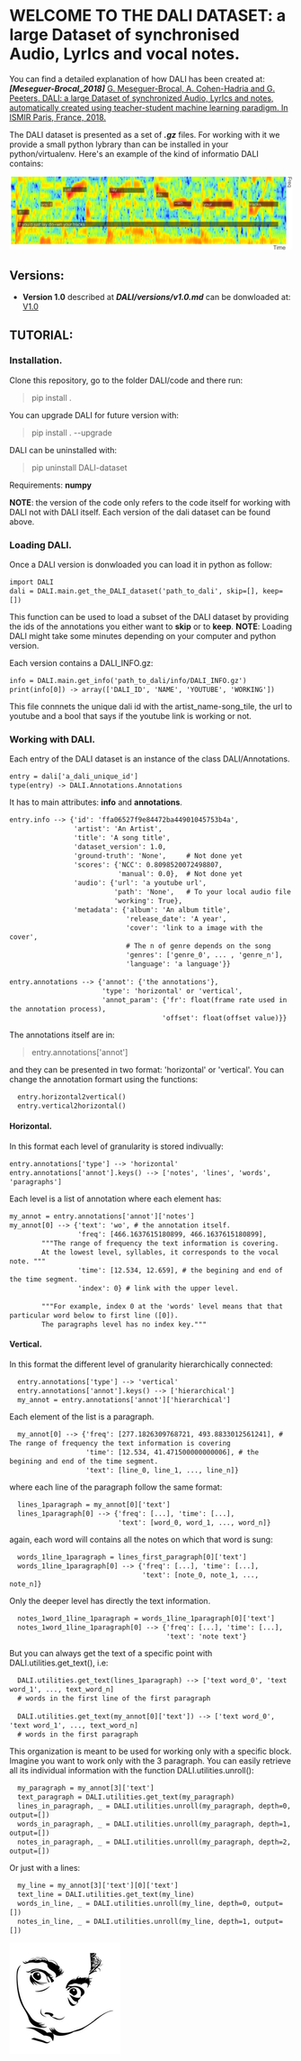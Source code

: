 
[DALI]: ./images/DALI_small.png
[Example]: ./images/Example.png


# WELCOME TO THE DALI DATASET: a large **D**ataset of synchronised **A**udio, **L**yr**I**cs and vocal notes.

You can find a detailed explanation of how DALI has been created at:
***[Meseguer-Brocal_2018]*** [G. Meseguer-Brocal, A. Cohen-Hadria and G. Peeters. DALI: a large Dataset of synchronized Audio, LyrIcs and notes, automatically created using teacher-student machine learning paradigm. In ISMIR Paris, France, 2018.](http://ismir2018.ircam.fr/doc/pdfs/35_Paper.pdf)

The DALI dataset is presented as a set of ***.gz*** files. For working with it we provide a small python lybrary than can be installed in your python/virtualenv. Here's an example of the kind of informatio DALI contains:

![alt text][Example]

## Versions:

- **Version 1.0** described at ***DALI/versions/v1.0.md*** can be donwloaded at: [V1.0](link_broken)

<!--- For having the pass please send a mail to dali.dataset@gmail.com with the agree -->

## TUTORIAL:

### Installation.
Clone this repository, go to the folder DALI/code and there run:

  >  pip install .

You can upgrade DALI for future version with:

  >  pip install . --upgrade

DALI can be uninstalled with:

  >  pip uninstall DALI-dataset

Requirements: **numpy**

**NOTE**: the version of the code only refers to the code itself for working with DALI not with DALI itself. Each version of the dali dataset can be found above.

### Loading DALI.

Once a DALI version is donwloaded you can load it in python as follow:

    import DALI
    dali = DALI.main.get_the_DALI_dataset('path_to_dali', skip=[], keep=[])

This function can be used to load a subset of the DALI dataset by providing the ids of the annotations you either want to **skip** or to **keep**.
**NOTE**: Loading DALI might take some minutes depending on your computer and python version.

Each version contains a DALI_INFO.gz:

    info = DALI.main.get_info('path_to_dali/info/DALI_INFO.gz')
    print(info[0]) -> array(['DALI_ID', 'NAME', 'YOUTUBE', 'WORKING'])

This file connnets the unique dali id with the artist_name-song_tile, the url to youtube and a bool that says if the youtube link is working or not.  

<!--- This file is updated with -->

### Working with DALI.

Each entry of the DALI dataset is an instance of the class DALI/Annotations.

    entry = dali['a_dali_unique_id']
    type(entry) -> DALI.Annotations.Annotations

It has to main attributes: **info** and **annotations**.

    entry.info --> {'id': 'ffa06527f9e84472ba44901045753b4a',
                    'artist': 'An Artist',
                    'title': 'A song title',
                    'dataset_version': 1.0,
                    'ground-truth': 'None',     # Not done yet
                    'scores': {'NCC': 0.8098520072498807,
                               'manual': 0.0},  # Not done yet
                    'audio': {'url': 'a youtube url',
                              'path': 'None',   # To your local audio file
                              'working': True},
                    'metadata': {'album': 'An album title',
                                 'release_date': 'A year',
                                 'cover': 'link to a image with the cover',
                                 # The n of genre depends on the song
                                 'genres': ['genre_0', ... , 'genre_n'],
                                 'language': 'a language'}}

    entry.annotations --> {'annot': {'the annotations'},
                           'type': 'horizontal' or 'vertical',
                           'annot_param': {'fr': float(frame rate used in the annotation process),
                                          'offset': float(offset value)}}

The annotations itself are in:
> entry.annotations['annot']

and they can be presented in two format: 'horizontal' or 'vertical'.
You can change the annotation formart using the functions:

      entry.horizontal2vertical()
      entry.vertical2horizontal()

#### Horizontal.
In this format each level of granularity is stored indivually:

    entry.annotations['type'] --> 'horizontal'
    entry.annotations['annot'].keys() --> ['notes', 'lines', 'words', 'paragraphs']

Each level is a list of annotation where each element has:

    my_annot = entry.annotations['annot']['notes']
    my_annot[0] --> {'text': 'wo', # the annotation itself.
                     'freq': [466.1637615180899, 466.1637615180899],
            """The range of frequency the text information is covering.
            At the lowest level, syllables, it corresponds to the vocal note. """
                     'time': [12.534, 12.659], # the begining and end of the time segment.
                     'index': 0} # link with the upper level.

            """For example, index 0 at the 'words' level means that that particular word below to first line ([0]).
            The paragraphs level has no index key."""

#### Vertical.
In this format the different level of granularity hierarchically connected:

      entry.annotations['type'] --> 'vertical'
      entry.annotations['annot'].keys() --> ['hierarchical']
      my_annot = entry.annotations['annot']['hierarchical']

Each element of the list is a paragraph.

      my_annot[0] --> {'freq': [277.1826309768721, 493.8833012561241], # The range of frequency the text information is covering
                       'time': [12.534, 41.471500000000006], # the begining and end of the time segment.
                       'text': [line_0, line_1, ..., line_n]}

where each line of the paragraph follow the same format:

      lines_1paragraph = my_annot[0]['text']
      lines_1paragraph[0] --> {'freq': [...], 'time': [...],
                               'text': [word_0, word_1, ..., word_n]}

again, each word will contains all the notes on which that word is sung:

      words_1line_1paragraph = lines_first_paragraph[0]['text']
      words_1line_1paragraph[0] --> {'freq': [...], 'time': [...],
                                     'text': [note_0, note_1, ..., note_n]}

Only the deeper level has directly the text information.

      notes_1word_1line_1paragraph = words_1line_1paragraph[0]['text']
      notes_1word_1line_1paragraph[0] --> {'freq': [...], 'time': [...],
                                           'text': 'note text'}

But you can always get the text of a specific point with DALI.utilities.get_text(), i.e:

      DALI.utilities.get_text(lines_1paragraph) --> ['text word_0', 'text word_1', ..., text_word_n]
      # words in the first line of the first paragraph

      DALI.utilities.get_text(my_annot[0]['text']) --> ['text word_0', 'text word_1', ..., text_word_n]
      # words in the first paragraph

This organization is meant to be used for working only with a specific block.
Imagine you want to work only with the 3 paragraph. You can easily retrieve all its individual information with the function DALI.utilities.unroll():

      my_paragraph = my_annot[3]['text']
      text_paragraph = DALI.utilities.get_text(my_paragraph)
      lines_in_paragraph, _ = DALI.utilities.unroll(my_paragraph, depth=0, output=[])
      words_in_paragraph, _ = DALI.utilities.unroll(my_paragraph, depth=1, output=[])
      notes_in_paragraph, _ = DALI.utilities.unroll(my_paragraph, depth=2, output=[])

  Or just with a lines:

      my_line = my_annot[3]['text'][0]['text']
      text_line = DALI.utilities.get_text(my_line)
      words_in_line, _ = DALI.utilities.unroll(my_line, depth=0, output=[])
      notes_in_line, _ = DALI.utilities.unroll(my_line, depth=1, output=[])



![alt text][DALI]
